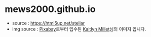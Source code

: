 # mews2000.github.io

- source : https://html5up.net/stellar
- img source : <a href="https://pixabay.com/ko//?utm_source=link-attribution&utm_medium=referral&utm_campaign=image&utm_content=1539610">Pixabay</a>로부터 입수된 <a href="https://pixabay.com/ko/users/hauteteazedesigns-2974539/?utm_source=link-attribution&utm_medium=referral&utm_campaign=image&utm_content=1539610">Kaitlyn Millet</a>님의 이미지 입니다.
